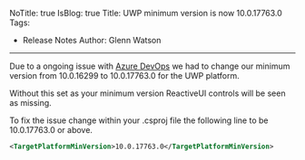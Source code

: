 NoTitle: true
IsBlog: true
Title: UWP minimum version is now 10.0.17763.0
Tags: 
  - Release Notes
Author: Glenn Watson
---

Due to a ongoing issue with [Azure DevOps](https://github.com/microsoft/azure-pipelines-image-generation/pull/770) we had to change our minimum version from 10.0.16299 to 10.0.17763.0 for the UWP platform.

Without this set as your minimum version ReactiveUI controls will be seen as missing.

To fix the issue change within your .csproj file the following line to be 10.0.17763.0 or above.

```xml
<TargetPlatformMinVersion>10.0.17763.0</TargetPlatformMinVersion>
```
